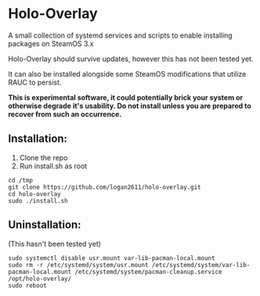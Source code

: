 # Holo-Overlay

A small collection of systemd services and scripts to enable installing packages on SteamOS 3.x

Holo-Overlay should survive updates, however this has not been tested yet.

It can also be installed alongside some SteamOS modifications that utilize RAUC to persist.

**This is experimental software, it could potentially brick your system or otherwise degrade it's usability. Do not install unless you are prepared to recover from such an occurrence.**

## Installation:
1. Clone the repo
2. Run install.sh as root
```
cd /tmp
git clone https://github.com/logan2611/holo-overlay.git
cd holo-overlay
sudo ./install.sh
```

## Uninstallation:
(This hasn't been tested yet)
```
sudo systemctl disable usr.mount var-lib-pacman-local.mount
sudo rm -r /etc/systemd/system/usr.mount /etc/systemd/system/var-lib-pacman-local.mount /etc/systemd/system/pacman-cleanup.service /opt/holo-overlay/
sudo reboot
```
